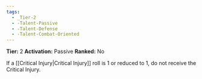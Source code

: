 ```yaml
---
tags:
  - _Tier-2
  - -Talent-Passive
  - -Talent-Defense
  - -Talent-Combat-Oriented
---
```

**Tier:** 2
**Activation:** Passive
**Ranked:** No

If a [[Critical Injury|Critical Injury]] roll is 1 or reduced to 1, do not receive the Critical Injury.
